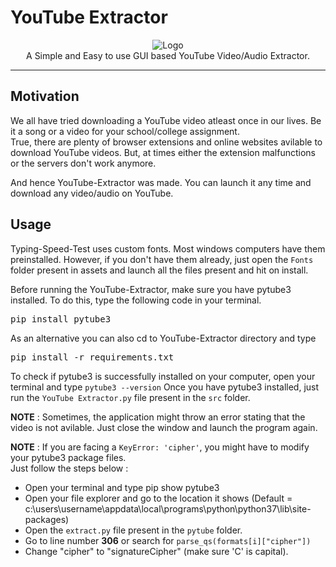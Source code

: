 # YouTube Extractor

<p align="center">
    <img src="https://i.ibb.co/bPM50BQ/Logo.jpg" alt="Logo" border="0">
    <br>A Simple and Easy to use GUI based YouTube Video/Audio Extractor.
</p>

---

## Motivation

We all have tried downloading a YouTube video atleast once in our lives. Be it a song or a video for your school/college assignment. <br>
True, there are plenty of browser extensions and online websites avilable to download YouTube videos. But, at times either the extension malfunctions or the servers don't work anymore. 

And hence YouTube-Extractor was made. You can launch it any time and download any video/audio on YouTube.

## Usage

Typing-Speed-Test uses custom fonts. Most windows computers have them preinstalled. However, if you don't have them already, just open the `Fonts` folder present in assets and launch all the files present and hit on install.

Before running the YouTube-Extractor, make sure you have pytube3 installed. To do this, type the following code in your terminal.
<pre>
pip install pytube3
</pre>

As an alternative you can also cd to YouTube-Extractor directory and type 
<pre>
pip install -r requirements.txt
</pre>

To check if pytube3 is successfully installed on your computer, open your terminal and type `pytube3 --version`
Once you have pytube3 installed, just run the `YouTube Extractor.py` file present in the `src` folder.

**NOTE** : Sometimes, the application might throw an error stating that the video is not avilable. Just close the window and launch the program again.

**NOTE** : If you are facing a `KeyError: 'cipher'`, you might have to modify your pytube3 package files.<br>
Just follow the steps below : <br>
- Open your terminal and type pip show pytube3
- Open your file explorer and go to the location it shows (Default = c:\users\username\appdata\local\programs\python\python37\lib\site-packages)
- Open the `extract.py` file present in the `pytube` folder.
- Go to line number **306** or search for `parse_qs(formats[i]["cipher"])`
- Change "cipher" to "signatureCipher" (make sure 'C' is capital).